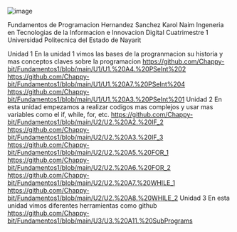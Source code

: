 ![image](https://github.com/user-attachments/assets/8c5ebfdd-c8ef-4dec-a0c5-3a192aec57b3)

Fundamentos de Programacion
Hernandez Sanchez Karol Naim
Ingeneria en Tecnologias de la Informacion e Innovacion Digital
Cuatrimestre 1
Universidad Politecnica del Estado de Nayarit

Unidad 1
En la unidad 1 vimos las bases de la progranmacion su historia y mas conceptos claves sobre la programacion
https://github.com/Chappy-bit/Fundamentos1/blob/main/U1/U1.%20A4.%20PSeInt%202
https://github.com/Chappy-bit/Fundamentos1/blob/main/U1/U1.%20A7.%20PSeInt%204
https://github.com/Chappy-bit/Fundamentos1/blob/main/U1/U1.%20A3.%20PSeInt%201
Unidad 2
En esta unidad  empezamos a realizar codigos mas complejos y usar mas variables como el if, while, for, etc.
https://github.com/Chappy-bit/Fundamentos1/blob/main/U2/U2.%20A2.%20IF_2
https://github.com/Chappy-bit/Fundamentos1/blob/main/U2/U2.%20A3.%20IF_3
https://github.com/Chappy-bit/Fundamentos1/blob/main/U2/U2.%20A5.%20FOR_1
https://github.com/Chappy-bit/Fundamentos1/blob/main/U2/U2.%20A6.%20FOR_2
https://github.com/Chappy-bit/Fundamentos1/blob/main/U2/U2.%20A7.%20WHILE_1
https://github.com/Chappy-bit/Fundamentos1/blob/main/U2/U2.%20A8.%20WHILE_2
Unidad 3 
En esta unidad vimos diferentes herramientas como github
https://github.com/Chappy-bit/Fundamentos1/blob/main/U3/U3.%20A11.%20SubPrograms
